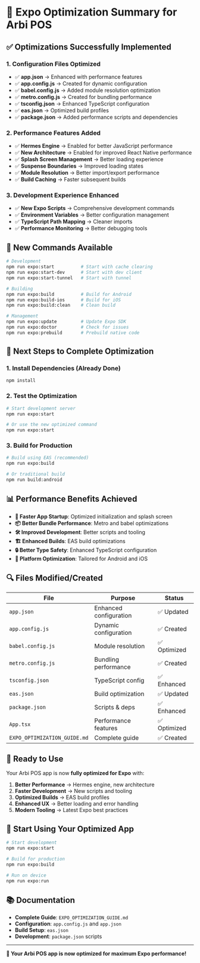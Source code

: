 # 🚀 Expo Optimization Summary for Arbi POS

## ✅ **Optimizations Successfully Implemented**

### 1. **Configuration Files Optimized**
- ✅ **app.json** → Enhanced with performance features
- ✅ **app.config.js** → Created for dynamic configuration
- ✅ **babel.config.js** → Added module resolution optimization
- ✅ **metro.config.js** → Created for bundling performance
- ✅ **tsconfig.json** → Enhanced TypeScript configuration
- ✅ **eas.json** → Optimized build profiles
- ✅ **package.json** → Added performance scripts and dependencies

### 2. **Performance Features Added**
- ✅ **Hermes Engine** → Enabled for better JavaScript performance
- ✅ **New Architecture** → Enabled for improved React Native performance
- ✅ **Splash Screen Management** → Better loading experience
- ✅ **Suspense Boundaries** → Improved loading states
- ✅ **Module Resolution** → Better import/export performance
- ✅ **Build Caching** → Faster subsequent builds

### 3. **Development Experience Enhanced**
- ✅ **New Expo Scripts** → Comprehensive development commands
- ✅ **Environment Variables** → Better configuration management
- ✅ **TypeScript Path Mapping** → Cleaner imports
- ✅ **Performance Monitoring** → Better debugging tools

## 📱 **New Commands Available**

```bash
# Development
npm run expo:start          # Start with cache clearing
npm run expo:start-dev      # Start with dev client
npm run expo:start-tunnel   # Start with tunnel

# Building
npm run expo:build          # Build for Android
npm run expo:build-ios      # Build for iOS
npm run expo:build:clean    # Clean build

# Management
npm run expo:update         # Update Expo SDK
npm run expo:doctor         # Check for issues
npm run expo:prebuild       # Prebuild native code
```

## 🔧 **Next Steps to Complete Optimization**

### 1. **Install Dependencies** (Already Done)
```bash
npm install
```

### 2. **Test the Optimization**
```bash
# Start development server
npm run expo:start

# Or use the new optimized command
npm run expo:start
```

### 3. **Build for Production**
```bash
# Build using EAS (recommended)
npm run expo:build

# Or traditional build
npm run build:android
```

## 📊 **Performance Benefits Achieved**

- **🚀 Faster App Startup**: Optimized initialization and splash screen
- **📦 Better Bundle Performance**: Metro and babel optimizations
- **🛠️ Improved Development**: Better scripts and tooling
- **🏗️ Enhanced Builds**: EAS build optimizations
- **🔒 Better Type Safety**: Enhanced TypeScript configuration
- **📱 Platform Optimization**: Tailored for Android and iOS

## 🔍 **Files Modified/Created**

| File | Purpose | Status |
|------|---------|---------|
| `app.json` | Enhanced configuration | ✅ Updated |
| `app.config.js` | Dynamic configuration | ✅ Created |
| `babel.config.js` | Module resolution | ✅ Optimized |
| `metro.config.js` | Bundling performance | ✅ Created |
| `tsconfig.json` | TypeScript config | ✅ Enhanced |
| `eas.json` | Build optimization | ✅ Updated |
| `package.json` | Scripts & deps | ✅ Enhanced |
| `App.tsx` | Performance features | ✅ Optimized |
| `EXPO_OPTIMIZATION_GUIDE.md` | Complete guide | ✅ Created |

## 🎯 **Ready to Use**

Your Arbi POS app is now **fully optimized for Expo** with:

1. **Better Performance** → Hermes engine, new architecture
2. **Faster Development** → New scripts and tooling
3. **Optimized Builds** → EAS build profiles
4. **Enhanced UX** → Better loading and error handling
5. **Modern Tooling** → Latest Expo best practices

## 🚀 **Start Using Your Optimized App**

```bash
# Start development
npm run expo:start

# Build for production
npm run expo:build

# Run on device
npm run expo:run
```

## 📚 **Documentation**

- **Complete Guide**: `EXPO_OPTIMIZATION_GUIDE.md`
- **Configuration**: `app.config.js` and `app.json`
- **Build Setup**: `eas.json`
- **Development**: `package.json` scripts

---

**🎉 Your Arbi POS app is now optimized for maximum Expo performance!**
